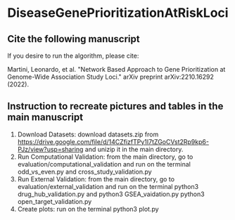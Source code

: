 # DiseaseGenePrioritizationAtRiskLoci
## Cite the following manuscript
If you desire to run the algorithm, please cite:

Martini, Leonardo, et al. "Network Based Approach to Gene Prioritization at Genome-Wide Association Study Loci." arXiv preprint arXiv:2210.16292 (2022).

## Instruction to recreate pictures and tables in the main manuscript
1. Download Datasets: download datasets.zip from https://drive.google.com/file/d/14CZfizfTPy1I7tZGoCVst2Rp9kp6-PJz/view?usp=sharing and unizip it in the main directory.
2. Run Computational Validation: from the main directory, go to evaluation/computational_validation and run on the terminal odd_vs_even.py and cross_study_validation.py
3. Run External Validation: from the main directory, go to evaluation/external_validation and run on the terminal python3 drug_hub_validation.py and python3 GSEA_vaidation.py python3 open_target_validation.py
4. Create plots: run on the terminal python3 plot.py

